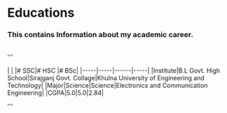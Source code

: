 # Educations
### This contains Information about my academic career.
  
  <br>
 '''
 
 | | |# SSC|# HSC |# BSc|
  |-----|-----|------|-----|
  |Institute|B.L Govt. High School|Sirajganj Govt. Collage|Khulna University of Engineering and Technology|
  |Major|Science|Science|Electronics and Communication Engineering|
  |CGPA|5.0|5.0|2.84|
  
 '''
